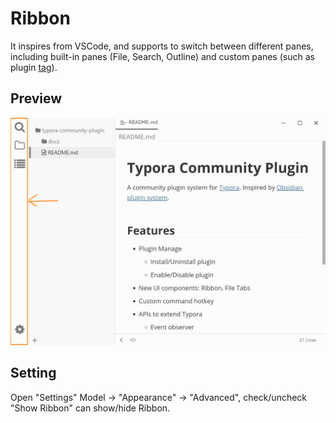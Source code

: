 # Ribbon

It inspires from VSCode, and supports to switch between different panes, including built-in panes (File, Search, Outline) and custom panes (such as plugin [tag][]).

## Preview

![ribbon](../../assets/user/ribbon.jpg)

## Setting

Open "Settings" Model → "Appearance" → "Advanced", check/uncheck "Show Ribbon" can show/hide Ribbon.

[tag]: https://github.com/typora-community-plugin/typora-plugin-tag
